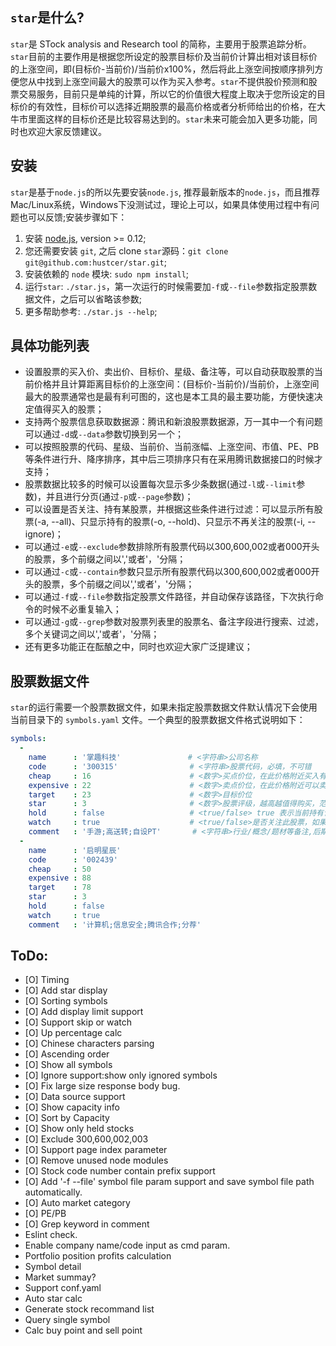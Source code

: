 
## `star`是什么?

`star`是 STock analysis and Research tool 的简称，主要用于股票追踪分析。`star`目前的主要作用是根据您所设定的股票目标价及当前价计算出相对该目标价的上涨空间，即(目标价-当前价)/当前价x100%，然后将此上涨空间按顺序排列方便您从中找到上涨空间最大的股票可以作为买入参考。`star`不提供股价预测和股票交易服务，目前只是单纯的计算，所以它的价值很大程度上取决于您所设定的目标价的有效性，目标价可以选择近期股票的最高价格或者分析师给出的价格，在大牛市里面这样的目标价还是比较容易达到的。`star`未来可能会加入更多功能，同时也欢迎大家反馈建议。

## 安装

`star`是基于`node.js`的所以先要安装`node.js`, 推荐最新版本的`node.js`，而且推荐 Mac/Linux系统，Windows下没测试过，理论上可以，如果具体使用过程中有问题也可以反馈;安装步骤如下：

1. 安装 [node.js](https://nodejs.org/), version >= 0.12;
1. 您还需要安装 `git`, 之后 clone `star`源码：`git clone git@github.com:hustcer/star.git`;
1. 安装依赖的 `node` 模块: `sudo npm install`;
1. 运行`star`: `./star.js`，第一次运行的时候需要加`-f`或`--file`参数指定股票数据文件，之后可以省略该参数;
1. 更多帮助参考: `./star.js --help`;

## 具体功能列表

- 设置股票的买入价、卖出价、目标价、星级、备注等，可以自动获取股票的当前价格并且计算距离目标价的上涨空间：(目标价-当前价)/当前价，上涨空间最大的股票通常也是最有利可图的，这也是本工具的最主要功能，方便快速决定值得买入的股票；
- 支持两个股票信息获取数据源：腾讯和新浪股票数据源，万一其中一个有问题可以通过`-d`或`--data`参数切换到另一个；
- 可以按照股票的代码、星级、当前价、当前涨幅、上涨空间、市值、PE、PB等条件进行升、降序排序，其中后三项排序只有在采用腾讯数据接口的时候才支持；
- 股票数据比较多的时候可以设置每次显示多少条数据(通过`-l`或`--limit`参数)，并且进行分页(通过`-p`或`--page`参数)；
- 可以设置是否关注、持有某股票，并根据这些条件进行过滤：可以显示所有股票(-a, --all)、只显示持有的股票(-o, --hold)、只显示不再关注的股票(-i, --ignore)；
- 可以通过`-e`或`--exclude`参数排除所有股票代码以300,600,002或者000开头的股票，多个前缀之间以','或者'，'分隔；
- 可以通过`-c`或`--contain`参数只显示所有股票代码以300,600,002或者000开头的股票，多个前缀之间以','或者'，'分隔；
- 可以通过`-f`或`--file`参数指定股票文件路径，并自动保存该路径，下次执行命令的时候不必重复输入；
- 可以通过`-g`或`--grep`参数对股票列表里的股票名、备注字段进行搜索、过滤，多个关键词之间以','或者'，'分隔；
- 还有更多功能正在酝酿之中，同时也欢迎大家广泛提建议；

## 股票数据文件

`star`的运行需要一个股票数据文件，如果未指定股票数据文件默认情况下会使用当前目录下的 `symbols.yaml` 文件。一个典型的股票数据文件格式说明如下：

```yaml
symbols:
  -
    name      : '掌趣科技'               # <字符串>公司名称
    code      : '300315'                # <字符串>股票代码，必填，不可错
    cheap     : 16                      # <数字>买点价位，在此价格附近买入有利可图
    expensive : 22                      # <数字>卖点价位，在此价格附近可以卖出获利了结
    target    : 23                      # <数字>目标价位
    star      : 3                       # <数字>股票评级，越高越值得购买，范围：1~5
    hold      : false                   # <true/false> true 表示当前持有该股票,反之不持有
    watch     : true                    # <true/false>是否关注此股票，如果 true 则关注，否则忽略
    comment   : '手游;高送转;自设PT'       # <字符串>行业/概念/题材等备注,后期可用于搜索过滤
  -
    name      : '启明星辰'
    code      : '002439'
    cheap     : 50
    expensive : 88
    target    : 78
    star      : 3
    hold      : false
    watch     : true
    comment   : '计算机;信息安全;腾讯合作;分荐'
```

## ToDo:

- [O] Timing
- [O] Add star display
- [O] Sorting symbols
- [O] Add display limit support
- [O] Support skip or watch
- [O] Up percentage calc
- [O] Chinese characters parsing
- [O] Ascending order
- [O] Show all symbols
- [O] Ignore support:show only ignored symbols
- [O] Fix large size response body bug.
- [O] Data source support
- [O] Show capacity info
- [O] Sort by Capacity
- [O] Show only held stocks
- [O] Exclude 300,600,002,003
- [O] Support page index parameter
- [O] Remove unused node modules
- [O] Stock code number contain prefix support
- [O] Add '-f --file' symbol file param support and save symbol file path automatically.
- [O] Auto market category
- [O] PE/PB
- [O] Grep keyword in comment
- Eslint check.
- Enable company name/code input as cmd param.
- Portfolio position profits calculation
- Symbol detail
- Market summay?
- Support conf.yaml
- Auto star calc
- Generate stock recommand list
- Query single symbol
- Calc buy point and sell point

